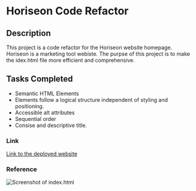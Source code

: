 # Horiseon Code Refactor

## Description 

This project is a code refactor for the Horiseon website homepage. Horiseon is a marketing tool webiste. The purpse of this project is to make the idex.html file more efficient and comprehensive. 

## Tasks Completed
* Semantic HTML Elements
* Elements follow a logical structure independent of styling and positioning. 
* Accessible alt attributes 
* Sequential order
* Consise and descriptive title. 

### Link
[Link to the deployed website](https://rodvalencia2319.github.io/HTML-CSS-Code-Refactor/)

### Reference
![Screenshot of index.html](https://github.com/rodvalencia2319/HTML-CSS-Code-Refactor/assets/css/images/screenshot.jpg)
